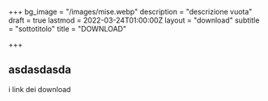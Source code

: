 +++
bg_image = "/images/mise.webp"
description = "descrizione vuota"
draft = true
lastmod = 2022-03-24T01:00:00Z
layout = "download"
subtitle = "sottotitolo"
title = "DOWNLOAD"

+++
## asdasdasda

i link dei download